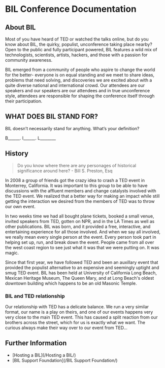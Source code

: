 # BIL Conference Documentation

## About BIL

Most of you have heard of TED or watched the talks online, but do you know about BIL, the quirky, populist, unconference taking place nearby? Open to the public and fully participant powered, BIL features a wild mix of technologists, scientists, artists, hackers, and those with a passion for community awareness.

BIL emerged from a community of people who aspire to change the world for the better- everyone is on equal standing and we meet to share ideas, problems that need solving, and discoveries we are excited about with a quite diverse national and international crowd. Our attendees are our speakers and our speakers are our attendees and in true unconference style, attendees are responsible for shaping the conference itself through their participation.

## WHAT DOES BIL STAND FOR?

BIL doesn’t necessarily stand for anything.
What’s your definition?

B______. I______. L________


## History

>Do you know where there are any personages of historical significance around here? - Bill S. Preston, Esq

In 2008 a group of friends got the crazy idea to crash a TED event in Monterrey, California.  It was important to this group to be able to have discussions with the affluent members and change catalysts involved with the TED event.  We realized that a better way for making an impact while still getting the interaction we desired from the members of TED was to throw our own event. 

In two weeks time we had all bought plane tickets, booked a small venue, invited speakers from TED, gotten on NPR, and in the LA Times as well as other publications.  BIL was born, and it provided a free, interactive, and entertaining experience for all those involved.  And when we say all involved, we really mean every single person at the event.  Every person took part in helping set up, run, and break down the event.  People came from all over the west coast region to see just what it was that we were putting on.  It was magic.

Since that first year, we have followed TED and been an auxillary event that provided the populist alternative to an expensive and seemingly uptight and smug TED event.  BIL has been held at University of California Long Beach, Mexican Heritage Museum, The Queen Mary, and at Long Beach's oldest downtown building which happens to be an old Masonic Temple.  

### BIL and TED relationship

Our relationship with TED has a delicate balance.  We run a very similar format, our name is a play on theirs, and one of our events happens very very close to the main TED event.  This has caused a split reaction from our brothers across the street, which for us is exactly what we want.  The curious always make their way over to our event from TED...



## Further Information

* [Hosting a BIL](/Hosting a BIL/)
* [BIL Support Foundation](/BIL Support Foundation/)

